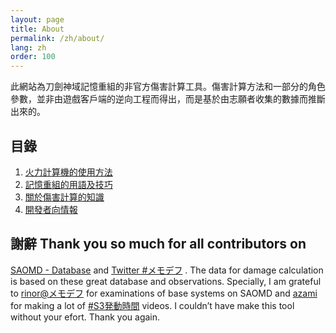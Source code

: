 ```yaml
---
layout: page
title: About
permalink: /zh/about/
lang: zh
order: 100
---
```

此網站為刀劍神域記憶重組的非官方傷害計算工具。傷害計算方法和一部分的角色參數，並非由遊戲客戶端的逆向工程而得出，而是基於由志願者收集的數據而推斷出來的。

## 目錄
1. [火力計算機的使用方法](/zh/usage)
2. [記憶重組的用語及技巧](/zh/tips)
3. [關於傷害計算的知識](/zh/knowledge)
4. [開發者向情報](/zh/developer)

## 謝辭 Thank you so much for all contributors on
[SAOMD - Database](https://saomd-fanadata.fr/)
and
[Twitter #メモデフ](https://twitter.com/search?q=%23%E3%83%A1%E3%83%A2%E3%83%87%E3%83%95)
.
The data for damage calculation is based on these great database and observations. 
Specially, I am grateful to [rinor@メモデフ](https://twitter.com/rinor7001)
for examinations of base systems on SAOMD and [azami](https://twitter.com/azami0172) for making a lot of [#S3発動時間](https://twitter.com/search?q=%23S3%E7%99%BA%E5%8B%95%E6%99%82%E9%96%93&src=typd) videos.
I couldn’t have make this tool without your efort. 
Thank you again.
